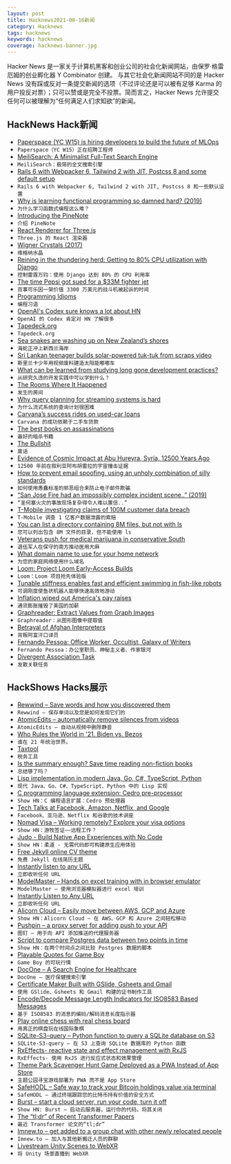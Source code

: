 ```yaml
---
layout: post
title: Hacknews2021-08-16新闻
category: Hacknews
tags: hacknews
keywords: hacknews
coverage: hacknews-banner.jpg
---
```


Hacker News 是一家关于计算机黑客和创业公司的社会化新闻网站，由保罗·格雷厄姆的创业孵化器 Y Combinator 创建。
与其它社会化新闻网站不同的是 Hacker News 没有踩或反对一条提交新闻的选项（不过评论还是可以被有足够 Karma 的用户投反对票）；只可以赞或是完全不投票。简而言之，Hacker News 允许提交任何可以被理解为“任何满足人们求知欲”的新闻。

## HackNews Hack新闻


- [Paperspace (YC W15) is hiring developers to build the future of MLOps](https://www.paperspace.com/careers)
- `Paperspace（YC W15）正在招聘工程师`
- [MeiliSearch: A Minimalist Full-Text Search Engine](https://tech.marksblogg.com/meilisearch-full-text-search.html)
- `MeiliSearch：极简的全文搜索引擎`
- [Rails 6 with Webpacker 6, Tailwind 2 with JIT, Postcss 8 and some default setup](https://nauman.medium.com/my-rails-project-default-setup-a577677703d2)
- `Rails 6 with Webpacker 6, Tailwind 2 with JIT, Postcss 8 和一些默认设置`
- [Why is learning functional programming so damned hard? (2019)](https://cscalfani.medium.com/why-is-learning-functional-programming-so-damned-hard-bfd00202a7d1)
- `为什么学习函数式编程这么难？ `
- [Introducing the PineNote](https://www.pine64.org/2021/08/15/introducing-the-pinenote/)
- `介绍 PineNote`
- [React Renderer for Three.js](https://github.com/pmndrs/react-three-fiber)
- `Three.js 的 React 渲染器`
- [Wigner Crystals (2017)](https://johncarlosbaez.wordpress.com/2017/12/07/wigner-crystals/)
- `维格纳水晶`
- [Reining in the thundering herd: Getting to 80% CPU utilization with Django](https://blog.clubhouse.com/reining-in-the-thundering-herd-with-django-and-gunicorn/)
- `控制雷霆万钧：使用 Django 达到 80% 的 CPU 利用率`
- [The time Pepsi got sued for a $33M fighter jet](https://thehustle.co/leonard-v-pepsi-harrier-jet-lawsuit)
- `百事可乐因一架价值 3300 万美元的战斗机被起诉的时间`
- [Programming Idioms](https://programming-idioms.org/)
- `编程习语`
- [OpenAI's Codex sure knows a lot about HN](https://www.youtube.com/watch?v=aneK0TUUAfA)
- `OpenAI 的 Codex 肯定对 HN 了解很多`
- [Tapedeck.org](http://tapedeck.org/)
- `Tapedeck.org`
- [Sea snakes are washing up on New Zealand’s shores](https://www.theguardian.com/world/2021/aug/14/case-of-the-mystery-sea-snakes-why-are-reptiles-washing-up-on-new-zealands-shores)
- `海蛇正冲上新西兰海岸`
- [Sri Lankan teenager builds solar-powered tuk-tuk from scraps video](https://www.bbc.co.uk/news/av/world-asia-58192468)
- `斯里兰卡少年用视频废料建造太阳能嘟嘟车`
- [What can be learned from studying long gone development practices?](https://shape-of-code.coding-guidelines.com/2021/08/01/what-can-be-learned-from-studying-long-gone-development-practices/)
- `从研究久违的开发实践中可以学到什么？`
- [The Rooms Where It Happened](https://www.wilsonquarterly.com/quarterly/conflict-resolution/the-rooms-where-it-happened/)
- `发生的房间`
- [Why query planning for streaming systems is hard](https://scattered-thoughts.net/writing/why-query-planning-for-streaming-systems-is-hard)
- `为什么流式系统的查询计划很困难`
- [Carvana’s success rides on used-car loans](https://www.wsj.com/articles/carvanas-success-rides-on-used-car-loans-11629019801)
- `Carvana 的成功依赖于二手车贷款`
- [The best books on assassinations](https://fivebooks.com/best-books/assassination-michael-burleigh/)
- `最好的暗杀书籍`
- [The Bullshit](https://walterkirn.substack.com/p/the-bullshit)
- `废话`
- [Evidence of Cosmic Impact at Abu Hureyra, Syria, 12500 Years Ago](https://www.nature.com/articles/s41598-020-60867-w)
- `12500 年前在叙利亚阿布胡雷拉的宇宙撞击证据`
- [How to prevent email spoofing, using an unholy combination of silly standards](https://simonandrews.ca/articles/how-to-set-up-spf-dkim-dmarc)
- `如何使用愚蠢标准的邪恶组合来防止电子邮件欺骗`
- [“San Jose Fire had an impossibly complex incident scene..” (2019)](https://www.facebook.com/groups/firebuffing/posts/715890382181744/)
- `“圣何塞火灾的事故现场复杂得令人难以置信..”`
- [T-Mobile investigating claims of 100M customer data breach](https://www.reuters.com/article/t-mobile-us-data/update-1-t-mobile-investigating-claims-of-customer-data-breach-idUSL1N2PM0K7)
- `T-Mobile 调查 1 亿客户数据泄露的索赔`
- [You can list a directory containing 8M files, but not with ls](http://be-n.com/spw/you-can-list-a-million-files-in-a-directory-but-not-with-ls.html)
- `您可以列出包含 8M 文件的目录，但不能使用 ls`
- [Veterans push for medical marijuana in conservative South](https://www.stripes.com/veterans/2021-08-15/veterans-push-medical-marijuana-us-south-2563514.html)
- `退伍军人在保守的南方推动医用大麻`
- [What domain name to use for your home network](https://www.ctrl.blog/entry/homenet-domain-name.html)
- `为您的家庭网络使用什么域名`
- [Loom: Project Loom Early-Access Builds](https://jdk.java.net/loom/)
- `Loom：Loom 项目抢先体验版`
- [Tunable stiffness enables fast and efficient swimming in fish-like robots](https://robotics.sciencemag.org/content/6/57/eabe4088)
- `可调刚度使鱼状机器人能够快速高效地游动`
- [Inflation wiped out America's pay raises](https://edition.cnn.com/2021/08/10/business/raises-inflation-wages/index.html)
- `通货膨胀摧毁了美国的加薪`
- [Graphreader: Extract Values from Graph Images](http://www.graphreader.com/)
- `Graphreader：从图形图像中提取值`
- [Betrayal of Afghan Interpreters](https://www.theatlantic.com/ideas/archive/2021/08/bidens-betrayal-of-afghans-will-live-in-infamy/619764/)
- `背叛阿富汗口译员`
- [Fernando Pessoa: Office Worker, Occultist, Galaxy of Writers](https://www.nytimes.com/2021/07/13/books/review/fernando-pessoa-biography-richard-zenith.html)
- `Fernando Pessoa：办公室职员、神秘主义者、作家银河`
- [Divergent Association Task](https://www.datcreativity.com/)
- `发散关联任务`


## HackShows Hacks展示

- [ Rewwind – Save words and how you discovered them](https://rewwind.co)
- `Rewwind – 保存单词以及您是如何发现它们的`
- [ AtomicEdits – automatically remove silences from videos](https://github.com/SuboptimalEng/AtomicEdits)
- `AtomicEdits – 自动从视频中删除静音`
- [ Who Rules the World in '21. Biden vs. Bezos](https://www.smallgiants.agency/who-rules-the-world)
- `谁在 21 年统治世界。`
- [ Taxtool](https://github.com/TimDaub/taxtool)
- `税务工具`
- [ Is the summary enough? Save time reading non-fiction books](https://is-the-summary-enough.herokuapp.com/)
- `总结够了吗？`
- [ Lisp implementation in modern Java, Go, C#, TypeScript, Python](https://github.com/eatonphil/lisp-rosetta-stone)
- `现代 Java、Go、C#、TypeScript、Python 中的 Lisp 实现`
- [ C programming language extension: Cedro pre-processor](https://sentido-labs.com/en/library/cedro/202106171400/)
- `Show HN：C 编程语言扩展：Cedro 预处理器`
- [ Tech Talks at Facebook, Amazon, Netflix, and Google](item?id=28165578)
- `Facebook、亚马逊、Netflix 和谷歌的技术讲座`
- [ Nomad Visa – Working remotely? Explore your visa options](https://nomadvisa.io/)
- `Show HN：游牧签证——远程工作？`
- [ Judo - Build Native App Experiences with No Code](https://www.judo.app/)
- `Show HN：柔道 - 无需代码即可构建原生应用体验`
- [ Free Jekyll online CV theme](https://github.com/Stavrospanakakis/jekyll-cv)
- `免费 Jekyll 在线简历主题`
- [ Instantly listen to any URL](https://per.quest/)
- `立即收听任何 URL`
- [ ModelMaster – Hands on excel training with in browser emulator](https://modelmaster.io/lessons?filters=General%20Excel)
- `ModelMaster – 使用浏览器模拟器进行 excel 培训`
- [ Instantly Listen to Any URL](https://per.quest)
- `立即收听任何 URL`
- [ Alicorn Cloud – Easily move between AWS, GCP and Azure](https://alicorncloud.io/)
- `Show HN：Alicorn Cloud – 在 AWS、GCP 和 Azure 之间轻松移动`
- [ Pushpin – a proxy server for adding push to your API](https://github.com/fanout/pushpin)
- `图钉 – 用于向 API 添加推送的代理服务器`
- [ Script to compare Postgres data between two points in time](item?id=28175845)
- `Show HN：在两个时间点之间比较 Postgres 数据的脚本`
- [ Playable Quotes for Game Boy](https://tenmile.quote.games/)
- `Game Boy 的可玩行情`
- [ DocOne – A Search Engine for Healthcare](item?id=28177885)
- `DocOne – 医疗保健搜索引擎`
- [ Certificate Maker Built with GSlide, Gsheets and Gmail](https://www.certifysimple.app)
- `使用 GSlide、Gsheets 和 Gmail 构建的证书制作工具`
- [ Encode/Decode Message Length Indicators for ISO8583 Based Messages](https://github.com/americanexpress/simplemli)
- `基于 ISO8583 的消息的编码/解码消息长度指示器`
- [ Play online chess with real chess board](https://github.com/karayaman/Play-online-chess-with-real-chess-board/blob/main/README.md)
- `用真正的棋盘玩在线国际象棋`
- [ SQLite-S3-query – Python function to query a SQLite database on S3](https://github.com/michalc/sqlite-s3-query)
- `SQLite-S3-query – 在 S3 上查询 SQLite 数据库的 Python 函数`
- [ RxEffects- reactive state and effect management with RxJS](https://github.com/mnasyrov/rx-effects)
- `RxEffects- 使用 RxJS 进行反应式状态和效果管理`
- [ Theme Park Scavenger Hunt Game Deployed as a PWA Instead of App Store](https://white-meadow-011ecd910.azurestaticapps.net/new-game)
- `主题公园寻宝游戏部署为 PWA 而不是 App Store`
- [ SafeHODL – Safe way to track your Bitcoin holdings value via terminal](https://github.com/alfonmga/safehodl)
- `SafeHODL – 通过终端跟踪您的比特币持有价值的安全方式`
- [ Burst – start a cloud server, run your code, turn it off](https://burstable.ai)
- `Show HN: Burst – 启动云服务器，运行你的代码，将其关闭`
- [ The “tl;dr” of Recent Transformer Papers](https://github.com/will-thompson-k/tldr-transformers)
- `最近 Transformer 论文的“tl;dr”`
- [ Imnew.to – get added to a group chat with other newly relocated people](https://imnew.to)
- `Imnew.to – 加入与其他新搬迁人员的群聊`
- [ Livestream Unity Scenes to WebXR](https://unitystreamer.com/)
- `将 Unity 场景直播到 WebXR`

